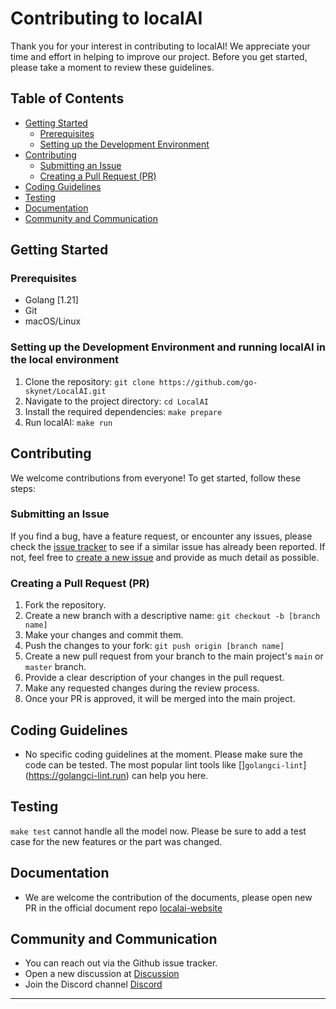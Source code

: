 # Contributing to localAI

Thank you for your interest in contributing to localAI! We appreciate your time and effort in helping to improve our project. Before you get started, please take a moment to review these guidelines.

## Table of Contents

- [Getting Started](#getting-started)
  - [Prerequisites](#prerequisites)
  - [Setting up the Development Environment](#setting-up-the-development-environment)
- [Contributing](#contributing)
  - [Submitting an Issue](#submitting-an-issue)
  - [Creating a Pull Request (PR)](#creating-a-pull-request-pr)
- [Coding Guidelines](#coding-guidelines)
- [Testing](#testing)
- [Documentation](#documentation)
- [Community and Communication](#community-and-communication)



## Getting Started

### Prerequisites

- Golang [1.21]
- Git
- macOS/Linux

### Setting up the Development Environment and running localAI in the local environment

1. Clone the repository: `git clone https://github.com/go-skynet/LocalAI.git`
2. Navigate to the project directory: `cd LocalAI`
3. Install the required dependencies: `make prepare`
4. Run localAI: `make run`

## Contributing

We welcome contributions from everyone! To get started, follow these steps:

### Submitting an Issue

If you find a bug, have a feature request, or encounter any issues, please check the [issue tracker](https://github.com/go-skynet/LocalAI/issues) to see if a similar issue has already been reported. If not, feel free to [create a new issue](https://github.com/go-skynet/LocalAI/issues/new) and provide as much detail as possible.

### Creating a Pull Request (PR)

1. Fork the repository.
2. Create a new branch with a descriptive name: `git checkout -b [branch name]`
3. Make your changes and commit them.
4. Push the changes to your fork: `git push origin [branch name]`
5. Create a new pull request from your branch to the main project's `main` or `master` branch.
6. Provide a clear description of your changes in the pull request.
7. Make any requested changes during the review process.
8. Once your PR is approved, it will be merged into the main project.

## Coding Guidelines

- No specific coding guidelines at the moment. Please make sure the code can be tested. The most popular lint tools like []`golangci-lint`](https://golangci-lint.run) can help you here.

## Testing

`make test` cannot handle all the model now. Please be sure to add a test case for the new features or the part was changed.

## Documentation

- We are welcome the contribution of the documents, please open new PR in the official document repo [localai-website](https://github.com/go-skynet/localai-website)

## Community and Communication

- You can reach out via the Github issue tracker.
- Open a new discussion at [Discussion](https://github.com/go-skynet/LocalAI/discussions)
- Join the Discord channel [Discord](https://discord.gg/uJAeKSAGDy)

---